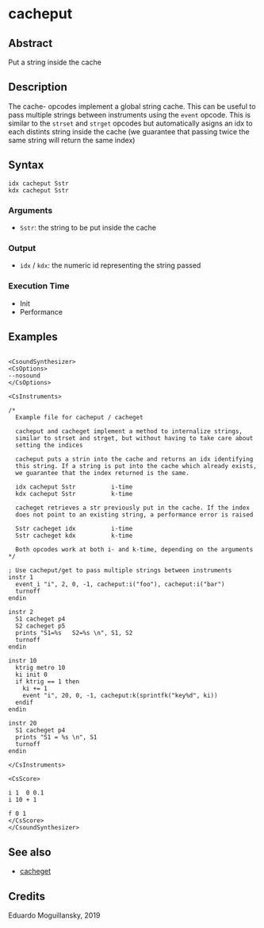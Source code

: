 # cacheput

## Abstract

Put a string inside the cache


## Description

The cache- opcodes implement a global string cache. This can be useful to
pass multiple strings between instruments using the `event` opcode. This is
similar to the `strset` and `strget` opcodes but automatically asigns an idx
to each distints string inside the cache (we guarantee that passing twice 
the same string will return the same index)

## Syntax

    idx cacheput Sstr
    kdx cacheput Sstr


### Arguments

* `Sstr`: the string to be put inside the cache

### Output

* `idx` / `kdx`: the numeric id representing the string passed


### Execution Time

* Init 
* Performance

## Examples

```csound 

<CsoundSynthesizer>
<CsOptions>
--nosound
</CsOptions>

<CsInstruments>

/*
  Example file for cacheput / cacheget

  cacheput and cacheget implement a method to internalize strings,
  similar to strset and strget, but without having to take care about
  setting the indices

  cacheput puts a strin into the cache and returns an idx identifying 
  this string. If a string is put into the cache which already exists,
  we guarantee that the index returned is the same. 

  idx cacheput Sstr          i-time
  kdx cacheput Sstr          k-time

  cacheget retrieves a str previously put in the cache. If the index
  does not point to an existing string, a performance error is raised

  Sstr cacheget idx          i-time
  Sstr cacheget kdx          k-time

  Both opcodes work at both i- and k-time, depending on the arguments
*/

; Use cacheput/get to pass multiple strings between instruments
instr 1  
  event_i "i", 2, 0, -1, cacheput:i("foo"), cacheput:i("bar")
  turnoff
endin

instr 2
  S1 cacheget p4
  S2 cacheget p5
  prints "S1=%s   S2=%s \n", S1, S2
  turnoff
endin

instr 10
  ktrig metro 10
  ki init 0
  if ktrig == 1 then
    ki += 1
    event "i", 20, 0, -1, cacheput:k(sprintfk("key%d", ki))
  endif
endin

instr 20
  S1 cacheget p4
  prints "S1 = %s \n", S1
  turnoff
endin

</CsInstruments>

<CsScore>

i 1  0 0.1
i 10 + 1

f 0 1
</CsScore>
</CsoundSynthesizer>

```


## See also

* [cacheget](cacheget.md)

## Credits

Eduardo Moguillansky, 2019
